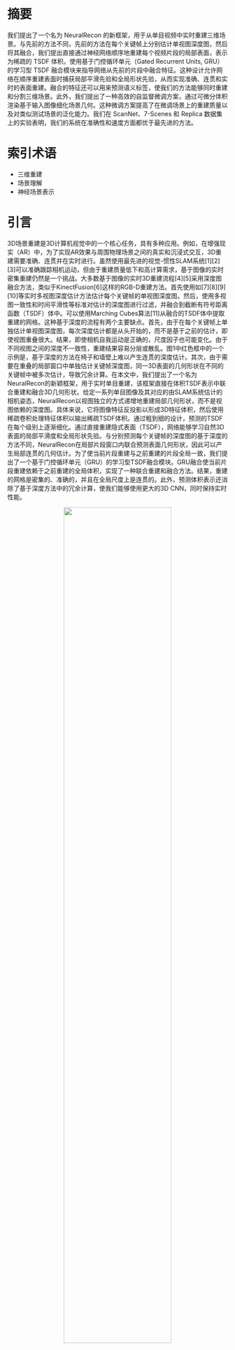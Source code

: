 # 摘要
我们提出了一个名为 NeuralRecon 的新框架，用于从单目视频中实时重建三维场景。与先前的方法不同，先前的方法在每个关键帧上分别估计单视图深度图，然后将其融合，我们提出直接通过神经网络顺序地重建每个视频片段的局部表面，表示为稀疏的 TSDF 体积。使用基于门控循环单元（Gated Recurrent Units, GRU）的学习型 TSDF 融合模块来指导网络从先前的片段中融合特征。这种设计允许网络在顺序重建表面时捕获局部平滑先验和全局形状先验，从而实现准确、连贯和实时的表面重建。融合的特征还可以用来预测语义标签，使我们的方法能够同时重建和分割三维场景。此外，我们提出了一种高效的自监督微调方案，通过可微分体积渲染基于输入图像细化场景几何。这种微调方案提高了在微调场景上的重建质量以及对类似测试场景的泛化能力。我们在 ScanNet、7-Scenes 和 Replica 数据集上的实验表明，我们的系统在准确性和速度方面都优于最先进的方法。

# 索引术语
- 三维重建
- 场景理解
- 神经场景表示

# 引言
3D场景重建是3D计算机视觉中的一个核心任务，具有多种应用。例如，在增强现实（AR）中，为了实现AR效果与周围物理场景之间的真实和沉浸式交互，3D重建需要准确、连贯并在实时进行。虽然使用最先进的视觉-惯性SLAM系统[1][2][3]可以准确跟踪相机运动，但由于重建质量低下和高计算需求，基于图像的实时密集重建仍然是一个挑战。大多数基于图像的实时3D重建流程[4][5]采用深度图融合方法，类似于KinectFusion[6]这样的RGB-D重建方法。首先使用如[7][8][9][10]等实时多视图深度估计方法估计每个关键帧的单视图深度图。然后，使用多视图一致性和时间平滑性等标准对估计的深度图进行过滤，并融合到截断有符号距离函数（TSDF）体中。可以使用Marching Cubes算法[11]从融合的TSDF体中提取重建的网格。这种基于深度的流程有两个主要缺点。首先，由于在每个关键帧上单独估计单视图深度图，每次深度估计都是从头开始的，而不是基于之前的估计，即使视图重叠很大。结果，即使相机自我运动是正确的，尺度因子也可能变化。由于不同视图之间的深度不一致性，重建结果容易分层或散乱。图1中红色框中的一个示例是，基于深度的方法在椅子和墙壁上难以产生连贯的深度估计。其次，由于需要在重叠的局部窗口中单独估计关键帧深度图，同一3D表面的几何形状在不同的关键帧中被多次估计，导致冗余计算。在本文中，我们提出了一个名为NeuralRecon的新颖框架，用于实时单目重建，该框架直接在体积TSDF表示中联合重建和融合3D几何形状。给定一系列单目图像及其对应的由SLAM系统估计的相机姿态，NeuralRecon以视图独立的方式递增地重建局部几何形状，而不是视图依赖的深度图。具体来说，它将图像特征反投影以形成3D特征体积，然后使用稀疏卷积处理特征体积以输出稀疏TSDF体积。通过粗到细的设计，预测的TSDF在每个级别上逐渐细化。通过直接重建隐式表面（TSDF），网络能够学习自然3D表面的局部平滑度和全局形状先验。与分别预测每个关键帧的深度图的基于深度的方法不同，NeuralRecon在局部片段窗口内联合预测表面几何形状，因此可以产生局部连贯的几何估计。为了使当前片段重建与之前重建的片段全局一致，我们提出了一个基于门控循环单元（GRU）的学习型TSDF融合模块。GRU融合使当前片段重建依赖于之前重建的全局体积，实现了一种联合重建和融合方法。结果，重建的网格是密集的、准确的，并且在全局尺度上是连贯的。此外，预测体积表示还消除了基于深度方法中的冗余计算，使我们能够使用更大的3D CNN，同时保持实时性能。

<div align=center>
  <img src="https://img-blog.csdnimg.cn/direct/0132a634b49b4dea9db4742401f59ae9.jpeg" width="70%" />
</div>


# 3. 方法
给定由SLAM系统提供的单目图像序列 $\{I_ t\}$ 和相机姿态轨迹 $\{\xi_ t\} \in SE(3)$，我们的目标是准确重建具有语义标签的密集3D场景几何体。为了实现实时推理速度，NeuralRecon（第3.1节）的架构被设计为一个粗到细的过程，共三个层次。在每个层次中，局部视锥体的特征体积融合到全局隐状态以实现一致的重建。为了进一步提高我们系统的泛化能力，我们提出了一个自监督的微调过程（第3.2节），以输入图像作为监督来细化新场景的重建。系统概览见图2。    
<div align=center>
 <img src="https://img-blog.csdnimg.cn/direct/fe8dd4d8b7924ec2b68c35592f30d15f.jpeg" width="70%" />
</div>
## 3.1 NeuralRecon架构
我们表示要重建的全局TSDF体积为 $S^g_ t$，其中 $t$ 表示当前时间步。系统架构见图4。

<div align=center>
<img src="https://img-blog.csdnimg.cn/direct/e9ad82a4b9b64fd49c8adc9e4fd9c590.jpeg" width="70%" />
</div>

### 3.1.1 关键帧选择
为了实现适合交互式应用的实时3D重建，重建过程需要是增量的，并且输入图像应顺序地在局部片段中处理。我们的目标是从传入的图像流中找到一组合适的关键帧作为网络的输入。为了在保持多视图共视性的同时提供足够的运动视差，所选的关键帧既不能太近也不能太远。按照文献[9]，如果新传入帧的相对平移量大于 $t_ {max}$ 且相对旋转角大于 $R_ {max}$，则将其选为关键帧。定义一个包含 $N$ 个关键帧的窗口作为局部片段。选定关键帧后，计算一个包含所有关键帧视锥体的立方体形状的片段边界体积（FBV），在每个视图中固定最大深度范围 $d_ {max}$。在每个片段的重建期间，只考虑FBV内的区域。

### 3.1.2 联合片段重建和融合
我们提出一种基于学习的方法，同时重建局部片段的TSDF体积 $S^l_ t$ 并与全局TSDF体积 $S^g_ t$ 融合。联合重建和融合在局部坐标系中进行。局部和全局坐标系的定义以及FBV的构建见图3。
<div align=center>
<img src="https://img-blog.csdnimg.cn/direct/17c0b0535d4f4ff2974cdb97c500011f.jpeg" width="70%" />
</div>

#### 图像特征体积构建
局部片段中的 $N$ 图像首先通过图像主干网络传递以提取多级特征。类似于先前关于体积重建的工作[13]、[30]、[34]，提取的特征沿每个射线反向投影到3D特征体积中。通过聚合来自不同视图的特征获得图像特征体积 $F^l_ t$。这个反投影过程的可视化见图5 i。
<div align=center>
<img src="https://img-blog.csdnimg.cn/direct/da8517ae81ff47bfa297f8ecbc56b23a.jpeg" width="70%" />
</div>

#### 多视图特征聚合
<div align=center>
  <img src="https://img-blog.csdnimg.cn/direct/9a82331f8fb8429eb6ee654c47dc62b7.jpeg" width="70%" />
</div>

受最近工作[32]、[35]的启发，我们提出了一种基于学习的聚合方法，利用变换器（transformer）聚合多视图特征。聚合器的结构见图6a。提出的聚合过程表示为：

$$
f_ i^{att} = \text{ATTENTION}(f^{bp}_ 1, ..., f^{bp}_ N),
$$

$$
w_ i = \text{MLP}(f_ i^{att}),
$$


$$
F = \sum_ {i=1}^{N} w_ i \times f_ i^{att}.
$$

为了简单起见，我们在这里省略了层次索引 $l$ 以及时间索引 $t$，并且只考虑在层次 $l$ 时间 $t$ 的特征体积 $F$ 的一个条目。变换器将反向投影的特征 $\{f_ i^{bp}|i = 1, .., N\}$ 作为无序输入序列，并为每个视图 $i$ 输出关注特征 $f_ i^{att}$。然后，将每个关注特征输入MLP以估计每个源视图的权重 $w_ i$。最终聚合的特征 $F$ 是用权重 $w_ i$ 加权求和的关注特征 $f_ i^{att}$。
#### 粗到细的TSDF重建
我们采用粗到细的方法逐步细化每个层次上预测的TSDF体积。我们使用3D稀疏卷积来有效处理特征体积 $F^l_ t$。 稀疏体积表示也自然地与粗到细的设计相结合。具体来说，TSDF体积 $S^l_ t$ 中的每个体素包含两个值，占用分数 $o$ 和SDF值 $x$。在每个层次上，MLP都会预测 $o$ 和 $x$。占用分数表示体素在TSDF截断距离 $\lambda$ 内的信心。占用分数低于稀疏化阈值 $\theta$ 的体素被定义为空白空间，并将被稀疏化。稀疏TSDF体积的这种表示在图5 iii中有直观的说明。稀疏化后， $S^l_ t$ 通过2倍上采样并与 $F^{l+1}_ t$ 串联作为下个层次中GRU融合模块的输入（稍后介绍）。与为每个关键帧单独预测单视图深度图的基于深度的方法不同，NeuralRecon 在局部片段窗口内联合重建隐式表面。这种设计指导网络直接从训练数据中学习自然表面先验。结果，重建的表面在局部是平滑的，并且在全局上是一致的。值得注意的是，这种设计还导致与基于深度的方法相比计算量大大减少，因为3D表面上的每个区域在片段重建期间只估计一次。
#### GRU融合
为了使片段之间的重建一致，我们提出使当前片段重建依赖于先前片段的重建。我们使用门控循环单元（GRU）[67]的3D卷积变体来实现这一目的。如图5 ii所示，在每个层次中，首先将图像特征体积 $F^l_t$ 通过3D稀疏卷积层传递以提取3D几何特征 $G^l_t$。从全局隐状态 $H^g_{t-1}$ 中提取隐藏状态 $H^l_{t-1}$ 在片段边界体积内。GRU将 $G^l_t$ 与隐藏状态 $H^l_{t-1}$ 融合，并产生更新的隐藏状态 $H^l_t$，该状态将通过MLP层传递以预测该层次的TSDF体积 $S^l_t$。隐藏状态 $H^l_t$ 也将通过直接替换相应的体素更新到全局隐状态 $H^g_t$。正式地，记 $z_t$ 为更新门，$r_t$ 为重置门，$\sigma$ 为sigmoid函数，$W^*$ 为稀疏卷积的权重，GRU将 $G^l_t$ 与隐藏状态 $H^l_{t-1}$ 融合，操作如下：

$$
z_t = \sigma(\text{SparseConv}(\{H^{l}_{t-1}, G^{l}_t\}, W^{z}))
$$

$$
r_ t = \sigma(\text{SparseConv}([H^l_ {t-1}, G^l_ t], W^r)),
$$

$$
\tilde{H}^l_ t = \tanh(\text{SparseConv}([r_ t \odot H^l_ {t-1}, G^l_ t], W^h)),
$$

$$
H^l_ t = (1 - z_ t) \odot H^l_ {t-1} + z_ t \odot \tilde{H}^l_ t.
$$

直观地说，在联合重建和融合TSDF的背景下，GRU中的更新门 $z_ t$ 和遗忘门 $r_ t$ 决定了从先前重建（即隐藏状态 $H^l_ {t-1}$）融合多少信息到当前片段几何特征 $G^l_ t$，以及从当前片段融合多少信息到隐藏状态 $H^l_ t$。作为一种数据驱动的方法，GRU作为一种选择性注意力机制，取代了传统TSDF融合中的线性运行平均操作[6]。在GRU之后预测 $S^l_ t$，MLP网络可以利用从历史片段累积的上下文信息来产生跨局部片段一致的表面几何体。这在概念上也类似于非学习型3D重建流水线中的深度滤波器[4]、[16]，其中当前观测和时间融合的深度与贝叶斯滤波器融合。
#### 全局TSDF体积的集成
在最后一个粗到细层次，预测并进一步稀疏化的 $S^3_ t$ 被转换为 $S^l_ t$。由于在GRU融合中已经完成了 $S^l_ t$ 和 $S^g_ t$ 之间的融合，因此在全局坐标变换后，通过直接替换相应的体素将 $S^l_ t$ 集成到 $S^g_ t$ 中。在每个时间步 $t$，对 $S^g_ t$ 执行Marching Cubes以重建网格。

#### 监督
为了训练网络，我们采用了两种损失函数。占用损失（Occupancy loss）定义为预测的占用值和真实占用值之间的二元交叉熵（Binary Cross-Entropy, BCE）。SDF损失（SDF loss）定义为预测的SDF值和真实SDF值之间的 $\ell_ 1$ 距离。在应用 $\ell_ 1$ 损失之前，我们对预测的SDF值和真实SDF值进行了对数变换。这种监督应用于网络的所有粗到细的层次。

#### 3.1.3 语义分割
除了预测TSDF和占用分数，我们还通过在GRU融合步骤后添加一个单层感知机（MLP），来预测每个体素的语义标签。这使得我们的方法能够在实时条件下同时进行3D场景的重建和分割。为了不降低推理速度，我们采用了一个非常轻量级的MLP来进行语义标签的预测。在ScanNet 3D语义标签基准中，我们采用了包含20个类别的语义标签。在训练过程中，每个体素的真实标签被定义为其最近表面的标签。语义分割损失（Semantic segmentation loss）定义为预测的类别概率和真实标签之间的交叉熵。

#### 3.1.4 实现细节
我们使用了 torchsparse[69] 来实现3D稀疏卷积。图像主干网络是一个修改版的 MnasNet[70]，并且使用在 ImageNet 上预训练的权重进行初始化。在主干网络中，我们采用了特征金字塔网络[71]来提取更具代表性的多级特征。整个网络除了图像主干外，都是端到端训练的，并且除了图像主干外，其余部分的权重是随机初始化的。占用分数 $o$ 是通过一个 Sigmoid 层来预测的。在最后一个层次上，体素的大小为4cm，TSDF截断距离 $\lambda$ 被设置为12cm。 $d_ {max}$ 被设置为3m。$R_ {max}$ 和 $t_ {max}$ 分别被设置为15°和0.1m。稀疏化阈值 $\theta$ 被设置为0.5。在粗到细层次之间的上采样中，我们使用了最近邻插值。

## 3.2 自监督微调
在实际应用中，我们发现当捕获的数据与训练集的条件非常不同时，我们的方法的性能会下降，如图9所示。由于直接在目标场景上训练模型并不现实，因为获取3D地面真实数据非常困难，因此我们提出了一种新颖的自监督微调过程来进一步提升模型在新测试场景下的重建质量。受到最近使用神经辐射场[56]的3D重建方法的启发，我们在预测的稀疏TSDF体积上采用了可微分体积渲染，并在渲染的法线图和RGB图像上应用了监督。这种自监督微调的优势是双重的：首先，它可以作为非实时应用中的测试时优化，以改进当前测试场景的重建质量；其次，微调可以提高模型对新测试场景的泛化能力，尤其是当这些场景与经过微调的场景相似时。我们微调流程的概述见图7。
<div align=center>
 <img src="https://img-blog.csdnimg.cn/direct/945441ae0ed74d75951d06a814429c09.jpeg" width="70%" />
</div>
<div align=center>
<img src="https://img-blog.csdnimg.cn/direct/45474388838c48df8ca4b34a41fbab17.jpeg" width="70%" />
</div>


### 3.2.1 TSDF体积渲染
为了从TSDF体积沿相机 $o$ 发出的射线 $r$ 进行渲染，我们应用了体积渲染技术，该技术在投射的射线上整合值：

$$
P = \sum_ {i=1}^{N} w(i) V(r(t_ i)),
$$

其中 $w(i)$ 和 $V(r(t_ i))$ 分别是在每个样本位置 $r(t_ i)$ 处的权重和值。在我们的情况下，$V(r(t_ i))$ 是 $r(t_ i)$ 处的法线或RGB值。我们遵循NeuS[56]来计算权重 $w(i)$，并使用三线性插值来查询任意非网格位置的TSDF值。在我们稀疏TSDF表示中，只有前一层次的占用估计所定义的表面周围的一个狭窄范围是由网络预测的。每个射线的采样应该只关注这个区域。我们采用了在[72]中提出的表面引导采样策略来生成样本。具体来说，我们首先从TSDF体积中提取网格并在此网格上构建一个八叉树。为了渲染来自相机 $o$ 的射线 $r$，我们查询八叉树以获取表面位置 $t_ s$，然后在范围 $[t_ s - w, t_ s + w]$ 内均匀地绘制 $N$ 个样本，其中 $w$ 是一个预定义的采样范围。我们通过实验发现，使用一个采样范围为8个体素和64个样本可以产生最佳结果。对于法线图的渲染，我们构建了一个法线体积，并且使用插值在任何非网格位置查询法线值。网格上的法线值是作为TSDF体积的一阶导数计算的。最后，我们使用公式(8)，其中 $V(r(t_ i))$ 是插值后的法线，来渲染每个像素的法线。

### 3.2.2 新视角补丁合成
新视角合成需要推断沿射线的每个样本处的辐射度。一种方法是使用MLP来预测辐射度体积，并通过插值在采样位置获得辐射度值。然而，我们发现这种方法既慢又使得几何和辐射度MLP难以收敛。受NeuralWarp[73]的启发，我们不使用单独的MLP，而是使用单射变换将每个样本中心的一个小补丁映射到附近的源视图，并采用双线性插值的RGB作为每个样本的辐射度。然后，每个像素从参考视图可以按照公式(8)渲染，颜色取自源视图。为了处理源视图的遮挡，我们使用从参考视图到TSDF体积中提取的网格的射线投射来查询表面位置。然后，我们计算从源视图到表面的渲染权重。任何从参考视图发出且源视图权重低于阈值 $\lambda_ {occ}$ 的射线都被认为是从源视图遮挡的，并从监督中排除。在我们的实验中，我们将 $\lambda_ {occ}$ 设置为 0.5。

### 3.2.3 训练损失
法线损失（Normal loss）我们采用现成的单视图法线估计方法[74]作为监督。法线损失是渲染和估计法线之间的 $\ell_ 1$ 损失。

$$ \text{Normal loss} = \| \text{Rendered Normals} - \text{Estimated Normals} \|_ 1 $$

RGB损失（RGB loss）我们使用渲染和地面真实补丁之间的归一化交叉相关（NCC）作为RGB损失函数，因为NCC捕获了两个补丁之间的结构相似性。我们只监督那些没有被源视图遮挡的补丁。

$$ \text{RGB loss} = \text{NCC}(\text{Rendered Patches}, \text{Ground Truth Patches}) $$

微调损失（Fine-tuning loss）我们将法线损失和RGB损失组合作为最终的微调损失，并仅对NeuralRecon架构的最后两个层次的输出进行监督。

$$ \text{Fine-tuning loss} = \text{Normal loss} + \text{RGB loss} $$

# 4 实验
在本节中，我们进行了一系列实验来评估NeuralRecon的重建质量和不同设计考虑。实验使用了ScanNet (V2) [77]和7-Scenes [78]两个室内数据集。ScanNet数据集包含1613个室内场景，具有地面真实相机姿态、表面重建和语义分割标签。7-Scenes数据集是另一个具有挑战性的RGB-D数据集，捕获于室内场景。我们使用在ScanNet上训练的模型在7-Scenes上进行验证。

我们使用[13]中提出的3D几何度量和[79]中定义的标准2D深度度量来评估3D重建质量。这些度量的定义在补充材料中有详细说明。在这些3D和2D度量中，我们认为F-score是最合适的度量标准，因为它同时考虑了重建的准确性和完整性。

我们将NeuralRecon与以下基线方法进行比较：实时多视图深度估计方法[7]、[8]、[9]、[18]；多视图立体（MVS）方法[13]、[20]、[23]、[75]、[76]；基于学习的视觉SLAM方法[26]、[28]、[29]；以及隐式神经表示（INR）方法[58]、[59]。在所有这些基线方法中，GPMVS[9]和Atlas[13]分别是最相关的实时和离线方法。

## 4.1 数据集、度量、基线和协议
数据集：我们使用两个室内数据集进行实验，ScanNet (V2) [77]和7-Scenes [78]。ScanNet数据集包含1613个室内场景，具有地面真实相机姿态、表面重建和语义分割标签。7-Scenes数据集是另一个具有挑战性的RGB-D数据集，捕获于室内场景。

度量：3D重建质量使用[13]中提出的3D几何度量和[79]中定义的标准2D深度度量进行评估。

基线：我们的方法与以下基线方法进行比较：实时多视图深度估计方法[7]、[8]、[9]、[18]；多视图立体（MVS）方法[13]、[20]、[23]、[75]、[76]；基于学习的视觉SLAM方法[26]、[28]、[29]；以及隐式神经表示（INR）方法[58]、[59]。

协议：由于我们的方法不显式估计深度图，我们通过渲染重建的网格到图像平面来获得深度图估计[13]。用于评估的关键帧是从视频序列中以10帧的间隔采样的，对于基于深度的方法和Atlas都是如此。[7]、[9]、[23]、[75]在ScanNet上进行微调，遵循[13]、[18]。为了与Atlas进行公平比较，我们还报告了使用双层网格（与Atlas相同）的评估结果。在7-Scenes上的3D几何评估使用单层网格。我们还评估了具有多视图一致性检查的深度过滤操作，详细说明见补充材料。

## 4.2 无微调的NeuralRecon
在本节中，我们评估了不使用微调的实时重建系统，并将其与其他基线方法进行了比较。

### 与ScanNet上的基线方法的比较
使用ScanNet数据集的2D深度度量和3D几何度量进行评估。3D几何评估结果如表1所示。定性结果见  
<div align=center>
<img src="https://img-blog.csdnimg.cn/direct/a533ee8e4414450fa8e68f119e752093.jpeg" width="70%" />
</div>
<div align=center>
<img src="https://img-blog.csdnimg.cn/direct/ca4267cf944e4f80a06b149431931192.jpeg" width="70%" />
  </div>
。我们的方法比最近的基于学习的方法产生更好的性能，并且比COLMAP略好。我们认为改进来自于GRU融合模块实现的联合重建和融合设计。与基于深度的方法相比，NeuralRecon能够局部和全局地产生更连贯的重建。我们的方法在准确性、精确度和F-score方面也超过了体积基准方法Atlas[13]。潜在的改进来自于我们方法中的本地片段分离设计，它可以作为视图选择机制，避免将不相关的图像特征融合到3D体积中。在完整性和召回率方面，所提出的方法与基于深度的方法和Atlas相比性能较差。由于基于深度的方法对每个视图预测像素级深度图，其预测的覆盖率自然很高，但代价是准确性。作为一种离线方法，Atlas在预测几何形状之前具有整个序列的全局上下文，因此Atlas有时甚至比地面真实更完整。然而，Atlas倾向于预测过度平滑的几何形状，完成的区域可能不准确。至于2D深度度量，NeuralRecon在几乎所有2D深度度量方面也优于以前的最先进方法，如表2所示。
<div align=center>
<img src="https://img-blog.csdnimg.cn/direct/6a7991a370c348468ec4b60b622e05a2.jpeg" width="70%" />
</div>
我们还与基于INR的方法进行了比较。定性结果如表3所示。比较的方法使用MLP表示场景为SDF场，并使用单目深度和法线线索进行大规模室内场景重建。它们的方法由于单目线索产生了高视觉质量的网格。

<div align=center>
<img src="https://img-blog.csdnimg.cn/direct/1a0583d7a4294ec6888916a0ae1e6497.jpeg" width="70%" />
</div>

### 7-Scenes上泛化性的评估
在7-Scenes数据集上评估2D深度度量和3D几何度量。如表4所示，我们的方法达到了与最先进方法CNMNet[18]相当的性能，并超过了所有其他方法。由于这里使用的模型仅在ScanNet上训练，这些结果也证明了NeuralRecon能够很好地泛化到训练数据之外的领域。

<div align=center>
<img src="https://img-blog.csdnimg.cn/direct/63f91f24ce644d02ac0fe7b2114fb819.jpeg" width="70%" />
</div>

### 效率
我们还报告了基线方法和我们方法的平均运行时间，如表1所示。仅计算关键帧上的推理时间。NeuralRecon的详细时间分析见表10。对于体积方法（Atlas和我们的方法），运行时间是通过将重建局部片段的TSDF体积的时间除以局部片段中的关键帧数获得的。[8]、[18]、[26]、[29]、[76]和NeuralRecon的运行时间是在NVIDIA RTX 2080Ti GPU上测量的。我们使用[13]和[81]中报告的时间分别为[7]、[9]、[13]、[20]、[75]和[23]测量运行时间。如表1所示，我们的时间成本是每个关键帧34ms，实现了每秒27个关键帧的实时速度，并超过了所有先前的方法。具体来说，我们的方法比Atlas快约9倍，比Consistent Depth快68倍。预测体积表示消除了基于深度的方法中的冗余计算，这有助于我们方法的快速运行速度。与Atlas相比，通过在局部片段中增量重建几何体避免了处理巨大的3D体积，从而比Atlas更快。使用稀疏卷积也有助于提高NeuralRecon的效率。

<div align=center>
<img src="https://img-blog.csdnimg.cn/direct/40ef6472f0084683b7fb1a47a53afddd.jpeg" width="70%" />
</div>
### 语义分割
我们在Scannet 3D语义标签基准上评估语义分割。结果如表5和图8所示。我们的方法可以在许多类别中产生合理的结果。总体IoU较低是因为在观察次数相对较少的类别上表现不佳，例如冰箱、浴帘和水槽。每个类别的定量结果在补充材料中。Atlas[13]以离线模式使用所有帧构建特征体积，而Mix3D[82]和PointTransformerV2[83]使用RGB-D作为输入。我们的在线RGB方法采用了一个非常轻量级的MLP进行语义标签预测，这限制了模型的容量。

<div align=center>
<img src="https://img-blog.csdnimg.cn/direct/fcbd4724f2b047ea83efb73706c600b2.jpeg" width="70%" />
</div>

<div align=center>
<img src="https://img-blog.csdnimg.cn/direct/37d8c92af97446ecacbd9f5a35a16093.jpeg" width="70%" />
</div>

## 4.3 自监督微调
我们使用 Replica [85] 数据集评估我们的微调流程，并遵循 MonoSDF [58] 的相机轨迹。Replica 数据集由 8 个室内场景组成，我们选择 3 个场景作为训练集，其余作为测试集。我们在训练集上运行自监督微调流程，然后在不进行额外微调的情况下对测试集进行推理。微调过程训练了 1.5k 次迭代，学习率为 4e-3。在单个 NVIDIA RTX 3090 GPU 上，对三个训练场景进行微调大约需要 1 小时。我们使用在 Scannet（见第 4.1 节描述）上训练的模型，深度视频 MVS [84] 和 GPMVS [9] 的深度方法，以及 COLMAP [20] 和 VoRTX [32] 的离线方法作为基线。我们在训练场景上的微调定量结果和在测试场景上的推理结果分别在表 6 和表 7 中显示。表 6 显示，与直接网络推理相比，微调能够以超过 40% 的改进重建更准确的 3D 几何图形，并大幅度超越所有其他离线基线。表 7 显示，在训练场景上进行微调也能显著提高网络在类似测试场景上的推理泛化能力。我们在图 9 中展示了微调的定性结果。没有微调，许多平面区域（例如地板）的重建几何体是凹凸不平的，在某些区域完全失败。微调后的结果更平滑，保留了更多细节。这表明所提出的微调方法可以有效地以自监督的方式提高我们方法在新场景下的重建质量。

<div align=center>
 <img src="https://img-blog.csdnimg.cn/direct/8535ef793d084da79578b46e44f1796a.jpeg" width="70%" />
</div>
<div align=center>
 <img src="https://img-blog.csdnimg.cn/direct/0c9bf88dec3c4a9b8942c5be3741680f.jpeg" width="70%" />
</div>

## 4.4 消融研究
在本节中，我们在 ScanNet 数据集上进行了几个消融实验，以验证我们的以下设计选择的有效性，以及在 Replica 数据集上对自监督微调方法的实验。

### 多视图特征聚合
为了评估我们提出的多视图特征聚合器，我们将其与三种非基于学习的聚合方法进行了比较：平均值、归一化交叉相关（NCC）以及将平均值与 NCC 连接。定量结果在表 8 中给出。在我们的工作会议版本中，我们对多视图特征进行了平均，虽然这种简单的策略产生了合理的结果，但它并没有编码多视图一致性，这是 3D 重建的一个重要线索。另一种聚合方法是多视图特征的交叉相关，这在基于学习的 MVS [23]、[24] 中已经广泛使用。但这种方法牺牲了原始图像特征中编码的信息，例如语义先验。连接在非基于学习方法中表现最好，因为它同时考虑了特征本身以及它们在多个视图之间的相关性。上述聚合方法平等对待每个视图，无法处理每个视图的贡献应该不同的情况。我们提出的聚合器优于所有非基于学习方法。我们聚合器中的注意力机制允许网络对每个视图进行不同的处理，从而从多个视图中产生更紧凑的特征。

<div align=center>
<img src="https://img-blog.csdnimg.cn/direct/99d772bbe913406c9eebd9e1746ddb4f.jpeg" width="70%" />
</div>

### GRU融合
我们通过在表 9 中比较从（i）到（iv）的行来验证 GRU 融合设计。为了验证特征融合的好处，我们在表 9 中比较了行（i）和行（ii）。使用特征融合和平均操作比传统的线性 TSDF 融合获得了近 5% 的精度提升。图 10 中的可视化表明，特征融合可以重建更平滑的几何图形。这些结果表明，特征融合比使用相同平均操作的 TSDF 融合更有效。比较表 9 中的行（ii）和行（iii）表明，用 GRU 替换平均操作可以获得 4% 的召回率提升。图 10（iii）中的网格也比图 10（ii）中的更完整。这些结果表明，GRU 更有效地选择性地将当前片段的一致信息整合到隐藏状态中。表 9 中行（iii）和行（iv）的召回率表明，在片段边界体积内进行融合可以产生更完整的结果。图 10（iii）和（iv）中的可视化结果显示，通过在片段边界体积内进行融合，我们的方法在地面上产生了更少的伪影，产生了更一致和完整的表面估计。

<div align=center>
 <img src="https://img-blog.csdnimg.cn/direct/7e4fa636b7fa48c78b7e3f921009ba88.jpeg" width="70%" />
</div>
<div align=center>  
 <img src="https://img-blog.csdnimg.cn/direct/033998bf85f142af9d56b6d638f28e43.jpeg" width="70%" />
</div>

### 自监督微调损失
我们在 Replica 数据集上进行了消融研究，以评估法线和 RGB 监督的影响，如表 6 和表 7 所示。仅使用法线监督，预测的表面更平滑，但缺乏几何约束，导致估计不准确。仅使用 RGB 监督，结果更好，但表面不平滑。结合两种监督会产生最佳结果。

### 体素大小
我们将体素大小设置为 4cm。当体素大小增加到 8cm 时，尽管推理速度降低到 18.6 毫秒，但重建质量显著下降。在 ScanNet 上，精度、召回率和 F 分数分别下降到 0.609、0.393 和 0.476。将体素大小减少到 2cm 是不可行的，因为训练数据无法适应 32G VRAM GPU。因此，4cm 的体素大小在准确性和推理速度之间提供了最佳折衷。

## 5 结论
在本文中，我们介绍了一种新颖的系统 NeuralRecon，用于实时单目视频的 3D 重建。关键思想是通过 3D 稀疏卷积和 GRU 增量地联合重建和融合每个视频片段的稀疏 TSDF 体积。这种设计使 NeuralRecon 能够实时输出准确和连贯的重建，同时进行语义分割。我们还提出了一种自监督微调方法，以在允许测试时优化的情况下提高 NeuralRecon 在新测试场景下的重建质量。实验表明，NeuralRecon 在重建质量和运行速度方面都优于现有最先进方法。
